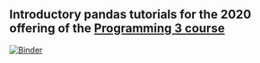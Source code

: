 ## Introductory pandas tutorials for the 2020 offering of the [Programming 3 course](http://ai.fon.bg.ac.rs/osnovne/programiranje-3/)

[![Binder](https://mybinder.org/badge_logo.svg)](https://mybinder.org/v2/gh/programiranje3/pandas2020/HEAD)
